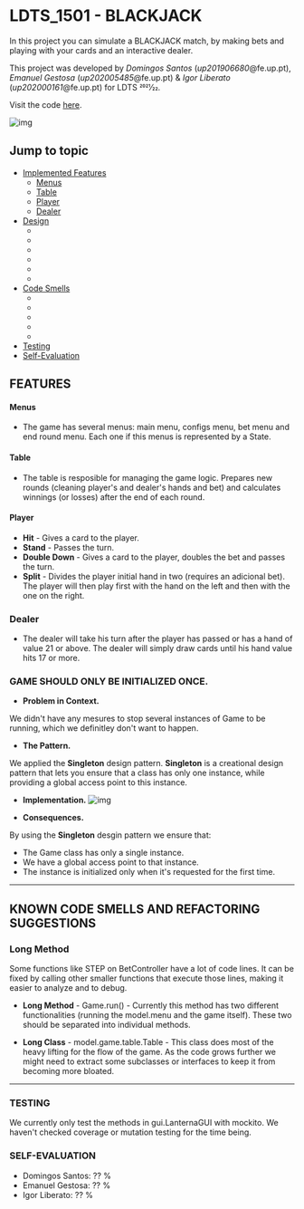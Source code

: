 # LDTS_1501 - BLACKJACK

In this project you can simulate a BLACKJACK match, by making bets and playing with your cards and an interactive dealer.

This project was developed by *Domingos Santos* (*up201906680*@fe.up.pt), *Emanuel Gestosa* (*up202005485*@fe.up.pt) & *Igor Liberato* (*up202000161*@fe.up.pt) for LDTS 2021⁄22.

Visit the code <a href="./src">here</a>.

![img](https://github.com/FEUP-LDTS-2021/ldts-project-assignment-g1501/blob/docs/docs/game.gif)


## Jump to topic
* [Implemented Features](#features)
  * [Menus](#menus)
  * [Table](#table)
  * [Player](#player)
  * [Dealer](#dealer)
* [Design](#design)
  * [](#)
  * [](#)
  * [](#)
  * [](#)
  * [](#)
  * [](#)
* [Code Smells](#code_smells)
  * [](#)
  * [](#)
  * [](#)
  * [](#)
  * [](#)
* [Testing](#testing)
* [Self-Evaluation](#self_evaluation)


## FEATURES

#### Menus
- The game has several menus: main menu, configs menu, bet menu and end round menu. Each one if this menus is represented by a State.
 
#### Table
- The table is resposible for managing the game logic. Prepares new rounds (cleaning player's and dealer's hands and bet) and calculates winnings (or losses) after the end of each round.

#### Player
- **Hit** - Gives a card to the player.
- **Stand** - Passes the turn.
- **Double Down** - Gives a card to the player, doubles the bet and passes the turn.
- **Split** - Divides the player initial hand in two (requires an adicional bet). The player will then play first with the hand on the left and then with the one on the right.

### Dealer
- The dealer will take his turn after the player has passed or has a hand of value 21 or above. The dealer will simply draw cards until his hand value hits 17 or more.

### GAME SHOULD ONLY BE INITIALIZED ONCE.

- **Problem in Context.**

We didn't have any mesures to stop several instances of Game to be running, which we definitley don't want to happen.

- **The Pattern.**

We applied the **Singleton** design pattern. **Singleton** is a creational design pattern that lets you ensure that a class has only one instance, while providing a global access point to this instance.

- **Implementation.**
![img](https://i.imgur.com/sHrW6m2.png)

- **Consequences.**

By using the **Singleton** desgin pattern we ensure that:
- The Game class has only a single instance.
- We have a global access point to that instance.
- The instance is initialized only when it's requested for the first time.

------

## KNOWN CODE SMELLS AND REFACTORING SUGGESTIONS

### Long Method
Some functions like STEP on BetController have a lot of code lines. It can be fixed by calling other smaller functions that execute those lines, making it easier to analyze and to debug.
- **Long Method** - Game.run() - Currently this method has two different functionalities (running the model.menu and the game itself). These two should be separated into individual methods.

- **Long Class** - model.game.table.Table - This class does most of the heavy lifting for the flow of the game. As the code grows further we might need to extract some subclasses or interfaces to keep it from becoming more bloated.

------

### TESTING

We currently only test the methods in gui.LanternaGUI with mockito. We haven't checked coverage or mutation testing for the time being.

### SELF-EVALUATION

- Domingos Santos: ?? %
- Emanuel Gestosa: ?? %
- Igor Liberato: ?? %
